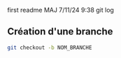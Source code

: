 first readme
MAJ 7/11/24 9:38
git log

## Création d'une branche

```bash
git checkout -b NOM_BRANCHE
```
